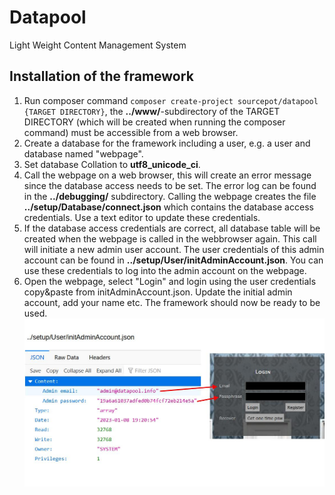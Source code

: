 # Datapool
 Light Weight Content Management System
## Installation of the framework
1. Run composer command ```composer create-project sourcepot/datapool {TARGET DIRECTORY}```, the **../www/**-subdirectory of the TARGET DIRECTORY (which will be created when running the composer command) must be accessible from a web browser.
2. Create a database for the framework including a user, e.g. a user and database named "webpage".
3. Set database Collation to **utf8_unicode_ci**.
4. Call the webpage on a web browser, this will create an error message since the database access needs to be set. The error log can be found in the **../debugging/** subdirectory. Calling the webpage creates the file **../setup/Database/connect.json** which contains the database access credentials. Use a text editor to update these credentials.
5. If the database access credentials are correct, all database table will be created when the webpage is called in the webbrowser again. This call will initiate a new admin user account. The user credentials of this admin account can be found in **../setup/User/initAdminAccount.json**. You can use these credentials to log into the admin account on the webpage.
6. Open the webpage, select "Login" and login using the user credentials copy&paste from initAdminAccount.json. Update the initial admin account, add your name etc. The framework should now be ready to be used.
![Using credentials from initAdminAccount.json](https://github.com/SourcePot/datapool/blob/main/docs/initAdminAccount.jpg?raw=true)
